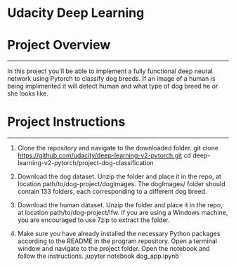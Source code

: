 # Udacity Deep Learning

# Project Overview
__________________________________________________________________________________________________________________________________________
In this project you'll be able to implement a fully functional deep neural network using Pytorch to classify dog breeds. If an image of a  human is being implimented it will detect human and what type of dog breed he or she looks like.

# Project Instructions
__________________________________________________________________________________________________________________________________________
1. Clone the repository and navigate to the downloaded folder.
	git clone https://github.com/udacity/deep-learning-v2-pytorch.git
	cd deep-learning-v2-pytorch/project-dog-classification

2. Download the dog dataset. Unzip the folder and place it in the repo, at location path/to/dog-project/dogImages. The dogImages/ folder      should contain 133 folders, each corresponding to a different dog breed.

3. Download the human dataset. Unzip the folder and place it in the repo, at location path/to/dog-project/lfw. If you are using a Windows    machine, you are encouraged to use 7zip to extract the folder.

4. Make sure you have already installed the necessary Python packages according to the README in the program repository.
   Open a terminal window and navigate to the project folder. Open the notebook and follow the instructions.
	 jupyter notebook dog_app.ipynb

